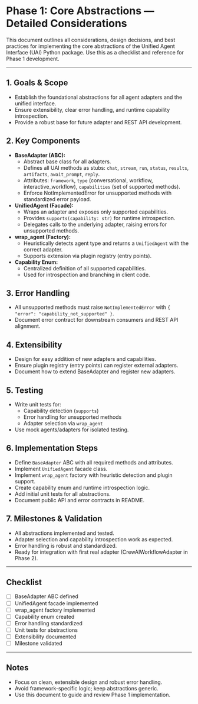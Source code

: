 # Phase 1: Core Abstractions — Detailed Considerations

This document outlines all considerations, design decisions, and best practices for implementing the core abstractions of the Unified Agent Interface (UAI) Python package. Use this as a checklist and reference for Phase 1 development.

---

## 1. Goals & Scope
- Establish the foundational abstractions for all agent adapters and the unified interface.
- Ensure extensibility, clear error handling, and runtime capability introspection.
- Provide a robust base for future adapter and REST API development.

## 2. Key Components
- **BaseAdapter (ABC):**
  - Abstract base class for all adapters.
  - Defines all UAI methods as stubs: `chat`, `stream`, `run`, `status`, `results`, `artifacts`, `await_prompt`, `reply`.
  - Attributes: `framework`, `type` (conversational, workflow, interactive_workflow), `capabilities` (set of supported methods).
  - Enforce NotImplementedError for unsupported methods with standardized error payload.
- **UnifiedAgent (Facade):**
  - Wraps an adapter and exposes only supported capabilities.
  - Provides `supports(capability: str)` for runtime introspection.
  - Delegates calls to the underlying adapter, raising errors for unsupported methods.
- **wrap_agent (Factory):**
  - Heuristically detects agent type and returns a `UnifiedAgent` with the correct adapter.
  - Supports extension via plugin registry (entry points).
- **Capability Enum:**
  - Centralized definition of all supported capabilities.
  - Used for introspection and branching in client code.

## 3. Error Handling
- All unsupported methods must raise `NotImplementedError` with `{ "error": "capability_not_supported" }`.
- Document error contract for downstream consumers and REST API alignment.

## 4. Extensibility
- Design for easy addition of new adapters and capabilities.
- Ensure plugin registry (entry points) can register external adapters.
- Document how to extend BaseAdapter and register new adapters.

## 5. Testing
- Write unit tests for:
  - Capability detection (`supports`)
  - Error handling for unsupported methods
  - Adapter selection via `wrap_agent`
- Use mock agents/adapters for isolated testing.

## 6. Implementation Steps
- Define `BaseAdapter` ABC with all required methods and attributes.
- Implement `UnifiedAgent` facade class.
- Implement `wrap_agent` factory with heuristic detection and plugin support.
- Create capability enum and runtime introspection logic.
- Add initial unit tests for all abstractions.
- Document public API and error contracts in README.

## 7. Milestones & Validation
- All abstractions implemented and tested.
- Adapter selection and capability introspection work as expected.
- Error handling is robust and standardized.
- Ready for integration with first real adapter (CrewAIWorkflowAdapter in Phase 2).

---

## Checklist
- [ ] BaseAdapter ABC defined
- [ ] UnifiedAgent facade implemented
- [ ] wrap_agent factory implemented
- [ ] Capability enum created
- [ ] Error handling standardized
- [ ] Unit tests for abstractions
- [ ] Extensibility documented
- [ ] Milestone validated

---

## Notes
- Focus on clean, extensible design and robust error handling.
- Avoid framework-specific logic; keep abstractions generic.
- Use this document to guide and review Phase 1 implementation.
